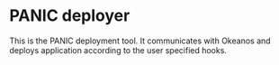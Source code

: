 PANIC deployer
================

This is the PANIC deployment tool. It communicates with Okeanos and deploys
application according to the user specified hooks.
